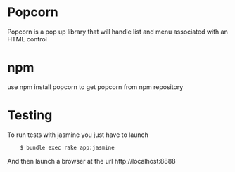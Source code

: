 # Popcorn

Popcorn is a pop up library that will handle list and menu associated
with an HTML control

# npm
use 
	npm install popcorn
to get popcorn from npm repository

# Testing
To run tests with jasmine you just have to launch

```bash
    $ bundle exec rake app:jasmine
```

And then launch a browser at the url http://localhost:8888

